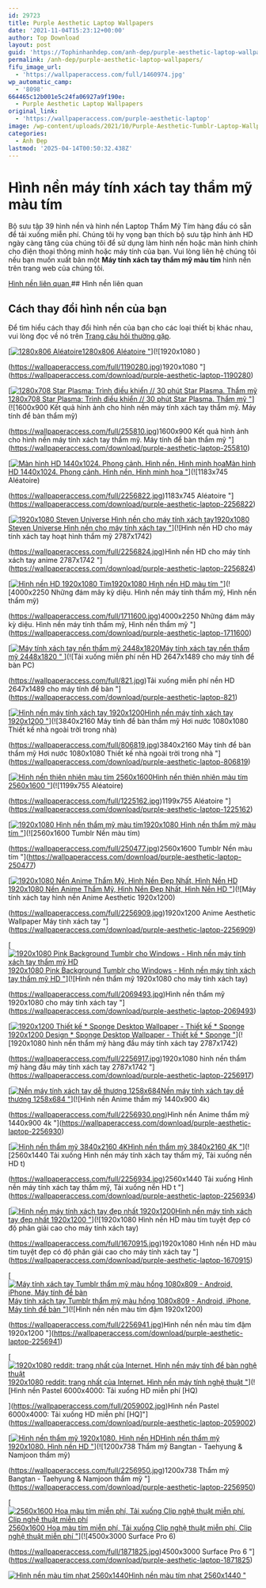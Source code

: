 ```yaml
---
id: 29723
title: Purple Aesthetic Laptop Wallpapers
date: '2021-11-04T15:23:12+00:00'
author: Top Download
layout: post
guid: 'https://Tophinhanhdep.com/anh-dep/purple-aesthetic-laptop-wallpapers/'
permalink: /anh-dep/purple-aesthetic-laptop-wallpapers/
fifu_image_url:
  - 'https://wallpaperaccess.com/full/1460974.jpg'
wp_automatic_camp:
  - '8098'
664465c12b001e5c24fa06927a9f190e:
  - Purple Aesthetic Laptop Wallpapers
original_link:
  - 'https://wallpaperaccess.com/purple-aesthetic-laptop'
image: /wp-content/uploads/2021/10/Purple-Aesthetic-Tumblr-Laptop-Wallpapers.jpg
categories:
  - Ảnh Đẹp
lastmod: '2025-04-14T00:50:32.438Z'
---
```

# Hình nền máy tính xách tay thẩm mỹ màu tím

Bộ sưu tập 39 hình nền và hình nền Laptop Thẩm Mỹ Tím hàng đầu có sẵn để tải xuống miễn phí. Chúng tôi hy vọng bạn thích bộ sưu tập hình ảnh HD ngày càng tăng của chúng tôi để sử dụng làm hình nền hoặc màn hình chính cho điện thoại thông minh hoặc máy tính của bạn. Vui lòng liên hệ chúng tôi nếu bạn muốn xuất bản một **Máy tính xách tay thẩm mỹ màu tím** hình nền trên trang web của chúng tôi.

[Hình nền liên quan ](#related) ## Hình nền liên quan

## Cách thay đổi hình nền của bạn

Để tìm hiểu cách thay đổi hình nền của bạn cho các loại thiết bị khác nhau, vui lòng đọc về nó trên [Trang câu hỏi thường gặp](https://tophinhanhdep.com/faq/).

  
[[![1280x806 Aléatoire](https://wallpaperaccess.com/full/1460974.jpg)1280x806 Aléatoire "](https://wallpaperaccess.com/download/purple-aesthetic-laptop-1460974)](![1920x1080 )

(https://wallpaperaccess.com/full/1190280.jpg)1920x1080 "](https://wallpaperaccess.com/download/purple-aesthetic-laptop-1190280)

[[![1280x708 Star Plasma: Trình điều khiển // 30 phút Star Plasma.  Thẩm mỹ](https://wallpaperaccess.com/full/2009854.jpg)1280x708 Star Plasma: Trình điều khiển // 30 phút Star Plasma. Thẩm mỹ "](https://wallpaperaccess.com/download/purple-aesthetic-laptop-2009854)](![1600x900 Kết quả hình ảnh cho hình nền máy tính xách tay thẩm mỹ.  Máy tính để bàn thẩm mỹ)

(https://wallpaperaccess.com/full/255810.jpg)1600x900 Kết quả hình ảnh cho hình nền máy tính xách tay thẩm mỹ. Máy tính để bàn thẩm mỹ "](https://wallpaperaccess.com/download/purple-aesthetic-laptop-255810)

[[![Màn hình HD 1440x1024.  Phong cảnh.  Hình nền, Hình minh họa](https://wallpaperaccess.com/full/632832.png)Màn hình HD 1440x1024. Phong cảnh. Hình nền, Hình minh họa "](https://wallpaperaccess.com/download/purple-aesthetic-laptop-632832)](![1183x745 Aléatoire)

(https://wallpaperaccess.com/full/2256822.jpg)1183x745 Aléatoire "](https://wallpaperaccess.com/download/purple-aesthetic-laptop-2256822)

[[![1920x1080 Steven Universe Hình nền cho máy tính xách tay](https://wallpaperaccess.com/full/1668301.jpg)1920x1080 Steven Universe Hình nền cho máy tính xách tay "](https://wallpaperaccess.com/download/purple-aesthetic-laptop-1668301)](![Hình nền HD cho máy tính xách tay hoạt hình thẩm mỹ 2787x1742)

(https://wallpaperaccess.com/full/2256824.jpg)Hình nền HD cho máy tính xách tay anime 2787x1742 "](https://wallpaperaccess.com/download/purple-aesthetic-laptop-2256824)

[[![Hình nền HD 1920x1080 Tím](https://wallpaperaccess.com/full/2256825.jpg)1920x1080 Hình nền HD màu tím "](https://wallpaperaccess.com/download/purple-aesthetic-laptop-2256825)](![4000x2250 Những đám mây kỳ diệu.  Hình nền máy tính thẩm mỹ, Hình nền thẩm mỹ)

(https://wallpaperaccess.com/full/1711600.jpg)4000x2250 Những đám mây kỳ diệu. Hình nền máy tính thẩm mỹ, Hình nền thẩm mỹ "](https://wallpaperaccess.com/download/purple-aesthetic-laptop-1711600)

[[![Máy tính xách tay nền thẩm mỹ 2448x1820](https://wallpaperaccess.com/full/2256838.jpg)Máy tính xách tay nền thẩm mỹ 2448x1820 " ](https://wallpaperaccess.com/download/purple-aesthetic-laptop-2256838)](![Tải xuống miễn phí nền HD 2647x1489 cho máy tính để bàn PC)

(https://wallpaperaccess.com/full/821.jpg)Tải xuống miễn phí nền HD 2647x1489 cho máy tính để bàn "](https://wallpaperaccess.com/download/purple-aesthetic-laptop-821)

[[![Hình nền máy tính xách tay 1920x1200](https://wallpaperaccess.com/full/2256851.jpg)Hình nền máy tính xách tay 1920x1200 "](https://wallpaperaccess.com/download/purple-aesthetic-laptop-2256851)](![3840x2160 Máy tính để bàn thẩm mỹ Hơi nước 1080x1080 Thiết kế nhà ngoài trời trong nhà)

(https://wallpaperaccess.com/full/806819.jpg)3840x2160 Máy tính để bàn thẩm mỹ Hơi nước 1080x1080 Thiết kế nhà ngoài trời trong nhà "](https://wallpaperaccess.com/download/purple-aesthetic-laptop-806819)

[[![Hình nền thiên nhiên màu tím 2560x1600](https://wallpaperaccess.com/full/1131220.jpg)Hình nền thiên nhiên màu tím 2560x1600 "](https://wallpaperaccess.com/download/purple-aesthetic-laptop-1131220)](![1199x755 Aléatoire)

(https://wallpaperaccess.com/full/1225162.jpg)1199x755 Aléatoire "](https://wallpaperaccess.com/download/purple-aesthetic-laptop-1225162)

[[![1920x1080 Hình nền thẩm mỹ màu tím](https://wallpaperaccess.com/full/2256880.jpg)1920x1080 Hình nền thẩm mỹ màu tím "](https://wallpaperaccess.com/download/purple-aesthetic-laptop-2256880)](![2560x1600 Tumblr Nền màu tím)

(https://wallpaperaccess.com/full/250477.jpg)2560x1600 Tumblr Nền màu tím "](https://wallpaperaccess.com/download/purple-aesthetic-laptop-250477)

[[![1920x1080 Nền Anime Thẩm Mỹ, Hình Nền Đẹp Nhất, Hình Nền HD](https://wallpaperaccess.com/full/2256883.jpg)1920x1080 Nền Anime Thẩm Mỹ, Hình Nền Đẹp Nhất, Hình Nền HD "](https://wallpaperaccess.com/download/purple-aesthetic-laptop-2256883)](![Máy tính xách tay hình nền Anime Aesthetic 1920x1200)

(https://wallpaperaccess.com/full/2256909.jpg)1920x1200 Anime Aesthetic Wallpaper Máy tính xách tay "](https://wallpaperaccess.com/download/purple-aesthetic-laptop-2256909)

[[![1920x1080 Pink Background Tumblr cho Windows - Hình nền máy tính xách tay thẩm mỹ HD](https://wallpaperaccess.com/full/2009034.jpg)1920x1080 Pink Background Tumblr cho Windows - Hình nền máy tính xách tay thẩm mỹ HD "](https://wallpaperaccess.com/download/purple-aesthetic-laptop-2009034)](![Hình nền thẩm mỹ 1920x1080 cho máy tính xách tay)

(https://wallpaperaccess.com/full/2069493.jpg)Hình nền thẩm mỹ 1920x1080 cho máy tính xách tay "](https://wallpaperaccess.com/download/purple-aesthetic-laptop-2069493)

[[![1920x1200 Thiết kế * Sponge Desktop Wallpaper - Thiết kế * Sponge](https://wallpaperaccess.com/full/636409.jpg)1920x1200 Design \* Sponge Desktop Wallpaper - Thiết kế \* Sponge "](https://wallpaperaccess.com/download/purple-aesthetic-laptop-636409)](![1920x1080 hình nền thẩm mỹ hàng đầu máy tính xách tay 2787x1742)

(https://wallpaperaccess.com/full/2256917.jpg)1920x1080 hình nền thẩm mỹ hàng đầu máy tính xách tay 2787x1742 "](https://wallpaperaccess.com/download/purple-aesthetic-laptop-2256917)

[[![Nền máy tính xách tay dễ thương 1258x684](https://wallpaperaccess.com/full/2256925.jpg)Nền máy tính xách tay dễ thương 1258x684 "](https://wallpaperaccess.com/download/purple-aesthetic-laptop-2256925)](![Hình nền Anime thẩm mỹ 1440x900 4k)

(https://wallpaperaccess.com/full/2256930.png)Hình nền Anime thẩm mỹ 1440x900 4k "](https://wallpaperaccess.com/download/purple-aesthetic-laptop-2256930)

[[![Hình nền thẩm mỹ 3840x2160 4K](https://wallpaperaccess.com/full/2256931.jpg)Hình nền thẩm mỹ 3840x2160 4K "](https://wallpaperaccess.com/download/purple-aesthetic-laptop-2256931)](![2560x1440 Tải xuống Hình nền máy tính xách tay thẩm mỹ, Tải xuống nền HD t)

(https://wallpaperaccess.com/full/2256934.jpg)2560x1440 Tải xuống Hình nền máy tính xách tay thẩm mỹ, Tải xuống nền HD t "](https://wallpaperaccess.com/download/purple-aesthetic-laptop-2256934)

[[![Hình nền máy tính xách tay đẹp nhất 1920x1200](https://wallpaperaccess.com/full/2256938.jpg)Hình nền máy tính xách tay đẹp nhất 1920x1200 "](https://wallpaperaccess.com/download/purple-aesthetic-laptop-2256938)](![1920x1080 Hình nền HD màu tím tuyệt đẹp có độ phân giải cao cho máy tính xách tay)

(https://wallpaperaccess.com/full/1670915.jpg)1920x1080 Hình nền HD màu tím tuyệt đẹp có độ phân giải cao cho máy tính xách tay "](https://wallpaperaccess.com/download/purple-aesthetic-laptop-1670915)

[[![Máy tính xách tay Tumblr thẩm mỹ màu hồng 1080x809 - Android, iPhone, Máy tính để bàn](https://wallpaperaccess.com/full/2256939.jpg)Máy tính xách tay Tumblr thẩm mỹ màu hồng 1080x809 - Android, iPhone, Máy tính để bàn "](https://wallpaperaccess.com/download/purple-aesthetic-laptop-2256939)](![Hình nền nền màu tím đậm 1920x1200)

(https://wallpaperaccess.com/full/2256941.jpg)Hình nền nền màu tím đậm 1920x1200 "](https://wallpaperaccess.com/download/purple-aesthetic-laptop-2256941)

[[![1920x1080 reddit: trang nhất của Internet.  Hình nền máy tính để bàn nghệ thuật](https://wallpaperaccess.com/full/855970.png)1920x1080 reddit: trang nhất của Internet. Hình nền máy tính nghệ thuật "](https://wallpaperaccess.com/download/purple-aesthetic-laptop-855970)](![Hình nền Pastel 6000x4000: Tải xuống HD miễn phí [HQ)

](https://wallpaperaccess.com/full/2059002.jpg)Hình nền Pastel 6000x4000: Tải xuống HD miễn phí \[HQ\]"](https://wallpaperaccess.com/download/purple-aesthetic-laptop-2059002)

[[![Hình nền thẩm mỹ 1920x1080.  Hình nền HD](https://wallpaperaccess.com/full/1180635.jpg)Hình nền thẩm mỹ 1920x1080. Hình nền HD "](https://wallpaperaccess.com/download/purple-aesthetic-laptop-1180635)](![1200x738 Thẩm mỹ Bangtan - Taehyung & Namjoon thẩm mỹ)

(https://wallpaperaccess.com/full/2256950.jpg)1200x738 Thẩm mỹ Bangtan - Taehyung &amp; Namjoon thẩm mỹ "](https://wallpaperaccess.com/download/purple-aesthetic-laptop-2256950)

[[![2560x1600 Hoa màu tím miễn phí, Tải xuống Clip nghệ thuật miễn phí, Clip nghệ thuật miễn phí](https://wallpaperaccess.com/full/833883.jpg)2560x1600 Hoa màu tím miễn phí, Tải xuống Clip nghệ thuật miễn phí, Clip nghệ thuật miễn phí "](https://wallpaperaccess.com/download/purple-aesthetic-laptop-833883)](![4500x3000 Surface Pro 6)

(https://wallpaperaccess.com/full/1871825.jpg)4500x3000 Surface Pro 6 "](https://wallpaperaccess.com/download/purple-aesthetic-laptop-1871825)

[![Hình nền màu tím nhạt 2560x1440](https://wallpaperaccess.com/full/2256954.jpg)Hình nền màu tím nhạt 2560x1440 "](https://wallpaperaccess.com/download/purple-aesthetic-laptop-2256954)
